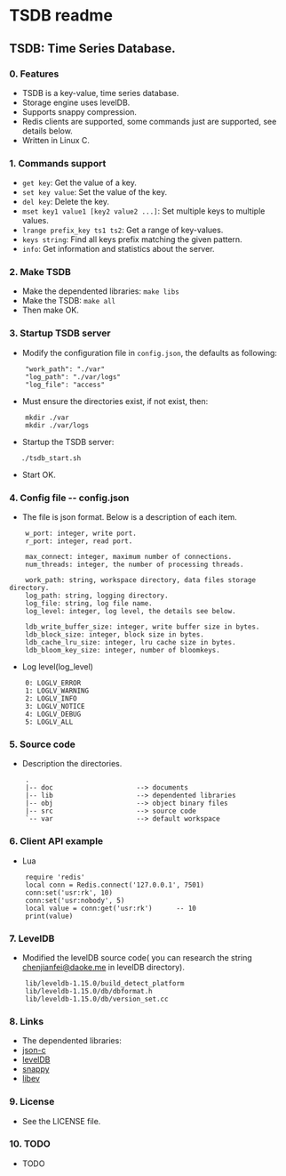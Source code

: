 TSDB readme
=========================

TSDB: Time Series Database.
-------------------------

### 0. Features
* TSDB is a key-value, time series database.
* Storage engine uses levelDB.
* Supports snappy compression.
* Redis clients are supported, some commands just are supported, see details below.
* Written in Linux C.

### 1. Commands support
* `get key`: Get the value of a key.
* `set key value`: Set the value of the key.
* `del key`: Delete the key.
* `mset key1 value1 [key2 value2 ...]`: Set multiple keys to multiple values.
* `lrange prefix_key ts1 ts2`: Get a range of key-values.
* `keys string`: Find all keys prefix matching the given pattern.
* `info`: Get information and statistics about the server.

### 2. Make TSDB
* Make the dependented libraries:
    `make libs`
* Make the TSDB: 
    `make all`
* Then make OK.

### 3. Startup TSDB server
* Modify the configuration file in `config.json`, the defaults as following:
```
    "work_path": "./var"
    "log_path": "./var/logs"
    "log_file": "access"
```
* Must ensure the directories exist, if not exist, then:
```
    mkdir ./var
    mkdir ./var/logs
```
* Startup the TSDB server:
```
   ./tsdb_start.sh 
```
* Start OK.

### 4. Config file -- config.json
* The file is json format. Below is a description of each item.
```
    w_port: integer, write port.
    r_port: integer, read port.

    max_connect: integer, maximum number of connections.
    num_threads: integer, the number of processing threads.
    
    work_path: string, workspace directory, data files storage directory.
    log_path: string, logging directory.
    log_file: string, log file name.
    log_level: integer, log level, the details see below.
    
    ldb_write_buffer_size: integer, write buffer size in bytes. 
    ldb_block_size: integer, block size in bytes.
    ldb_cache_lru_size: integer, lru cache size in bytes.
    ldb_bloom_key_size: integer, number of bloomkeys. 
```
* Log level(log_level)
```
    0: LOGLV_ERROR
    1: LOGLV_WARNING
    2: LOGLV_INFO
    3: LOGLV_NOTICE
    4: LOGLV_DEBUG
    5: LOGLV_ALL
```
     
### 5. Source code
* Description the directories.
```
    .
    |-- doc                     --> documents
    |-- lib                     --> dependented libraries
    |-- obj                     --> object binary files
    |-- src                     --> source code
    `-- var                     --> default workspace

```

### 6. Client API example 
* Lua
```
    require 'redis'
    local conn = Redis.connect('127.0.0.1', 7501)
    conn:set('usr:rk', 10)
    conn:set('usr:nobody', 5)
    local value = conn:get('usr:rk')      -- 10
	print(value)
```

### 7. LevelDB 
* Modified the levelDB source code( you can research the string chenjianfei@daoke.me in levelDB directory).
```
    lib/leveldb-1.15.0/build_detect_platform
    lib/leveldb-1.15.0/db/dbformat.h
    lib/leveldb-1.15.0/db/version_set.cc
```

### 8. Links
* The dependented libraries:
* [json-c](https://github.com/json-c/json-c)
* [levelDB](http://code.google.com/p/leveldb/)
* [snappy]( http://code.google.com/p/snappy/downloads/detail?name=snappy-1.1.1.tar.gz)
* [libev](http://software.schmorp.de/pkg/libev.html)

### 9. License
* See the LICENSE file. 

### 10. TODO 
* TODO
